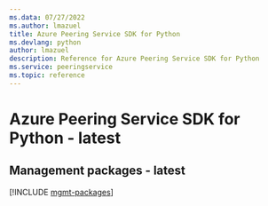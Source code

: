 ```yaml
---
ms.data: 07/27/2022
ms.author: lmazuel
title: Azure Peering Service SDK for Python
ms.devlang: python
author: lmazuel
description: Reference for Azure Peering Service SDK for Python
ms.service: peeringservice
ms.topic: reference
---
```

# Azure Peering Service SDK for Python - latest

## Management packages - latest
[!INCLUDE [mgmt-packages](peering-service-mgmt-index.md)]